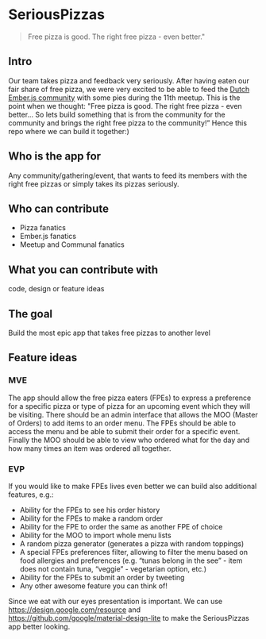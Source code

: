 # SeriousPizzas

> Free pizza is good. The right free pizza - even better."

## Intro 

Our team takes pizza and feedback very seriously. After having eaten our fair share of free pizza, we were very excited to be able to feed the [Dutch Ember.js community](https://www.meetup.com/Ember-js-Amsterdam/) with some pies during the 11th meetup. This is the point when we thought: "Free pizza is good. The right free pizza - even better… So lets build something that is from the community for the community and brings the right free pizza to the community!” Hence this repo where we can build it together:) 

## Who is the app for

Any community/gathering/event, that wants to feed its members with the right free pizzas or simply takes its pizzas seriously. 

## Who can contribute

- Pizza fanatics
- Ember.js fanatics
- Meetup and Communal fanatics

## What you can contribute with

code, design or feature ideas

## The goal 

Build the most epic app that takes free pizzas to another level 

## Feature ideas

### MVE 

The app should allow the free pizza eaters (FPEs) to express a preference for a specific pizza or type of pizza for an upcoming event which they will be visiting. There should be an admin interface that allows the MOO (Master of Orders) to add items to an order menu. The FPEs should be able to access the menu and be able to submit their order for a specific event. Finally the MOO should be able to view who ordered what for the day and how many times an item was ordered all together.   

### EVP

If you would like to make FPEs lives even better we can build also additional features, e.g.: 

 - Ability for the FPEs to see his order history
 - Ability for the FPEs to make a random order
 - Ability for the FPE to order the same as another FPE of choice
 - Ability for the MOO to import whole menu lists
 - A random pizza generator (generates a pizza with random toppings) 
 - A special FPEs preferences filter, allowing to filter the menu based on food allergies and preferences (e.g. “tunas belong in the see” - item does not contain tuna, “veggie” - vegetarian option, etc.)
 - Ability for the FPEs to submit an order by tweeting
 - Any other awesome feature you can think of! 

Since we eat with our eyes presentation is important. We can use https://design.google.com/resource and https://github.com/google/material-design-lite to make the SeriousPizzas app better looking.
